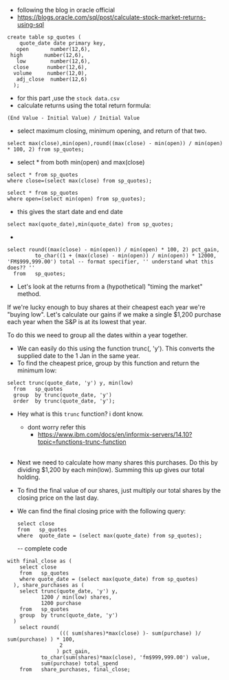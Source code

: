 - following the blog in oracle official
- https://blogs.oracle.com/sql/post/calculate-stock-market-returns-using-sql

```
create table sp_quotes (
    quote_date date primary key, 
   open       number(12,6), 
 high       number(12,6), 
   low        number(12,6), 
  close      number(12,6), 
  volume     number(12,0), 
   adj_close  number(12,6)
  );
```
- for this part ,use the `stock data.csv` 
- calculate returns using the total return formula:
```
(End Value - Initial Value) / Initial Value
```

- select maximum closing, minimum opening, and return of that two.
```
select max(close),min(open),round((max(close) - min(open)) / min(open) * 100, 2) from sp_quotes;
```
- select * from both min(open) and max(close)
```
select * from sp_quotes
where close=(select max(close) from sp_quotes);

select * from sp_quotes
where open=(select min(open) from sp_quotes);
```
- this gives the start date and end date
```
select max(quote_date),min(quote_date) from sp_quotes;
```
- 
```
select round((max(close) - min(open)) / min(open) * 100, 2) pct_gain,
         to_char((1 + (max(close) - min(open)) / min(open)) * 12000, 'FM$999,999.00') total -- format specifier, '' understand what this does?? ''
  from   sp_quotes;
```
- Let's look at the returns from a (hypothetical) "timing the market" method.
 
If we're lucky enough to buy shares at their cheapest each year we're "buying low". Let's calculate our gains if we make a single $1,200 purchase each year when the S&P is at its lowest that year.
 
To do this we need to group all the dates within a year together. 
- We can easily do this using the function trunc(<date>, 'y'). This converts the supplied date to the 1 Jan in the same year. 
- To find the cheapest price, group by this function and return the minimum low:
```
select trunc(quote_date, 'y') y, min(low)
  from   sp_quotes
  group  by trunc(quote_date, 'y')
  order  by trunc(quote_date, 'y');
```
- Hey what is this ` trunc ` function? i dont know.
    - dont worry refer this
        - https://www.ibm.com/docs/en/informix-servers/14.10?topic=functions-trunc-function
<br></br>
- Next we need to calculate how many shares this purchases. Do this by dividing $1,200 by each min(low). Summing this up gives our total holding.
 
- To find the final value of our shares, just multiply our total shares by the closing price on the last day.
 
- We can find the final closing price with the following query:
    ```
    select close
  from   sp_quotes
  where  quote_date = (select max(quote_date) from sp_quotes);
  ```
  -- complete code
```
with final_close as (
    select close
    from   sp_quotes
    where quote_date = (select max(quote_date) from sp_quotes)
  ), share_purchases as (
    select trunc(quote_date, 'y') y, 
           1200 / min(low) shares,
           1200 purchase
    from   sp_quotes 
    group  by trunc(quote_date, 'y')
  )
    select round(
                 ((( sum(shares)*max(close) )- sum(purchase) )/ sum(purchase) ) * 100, 
                 2
                ) pct_gain,
           to_char(sum(shares)*max(close), 'fm$999,999.00') value,
           sum(purchase) total_spend
    from   share_purchases, final_close;

```




